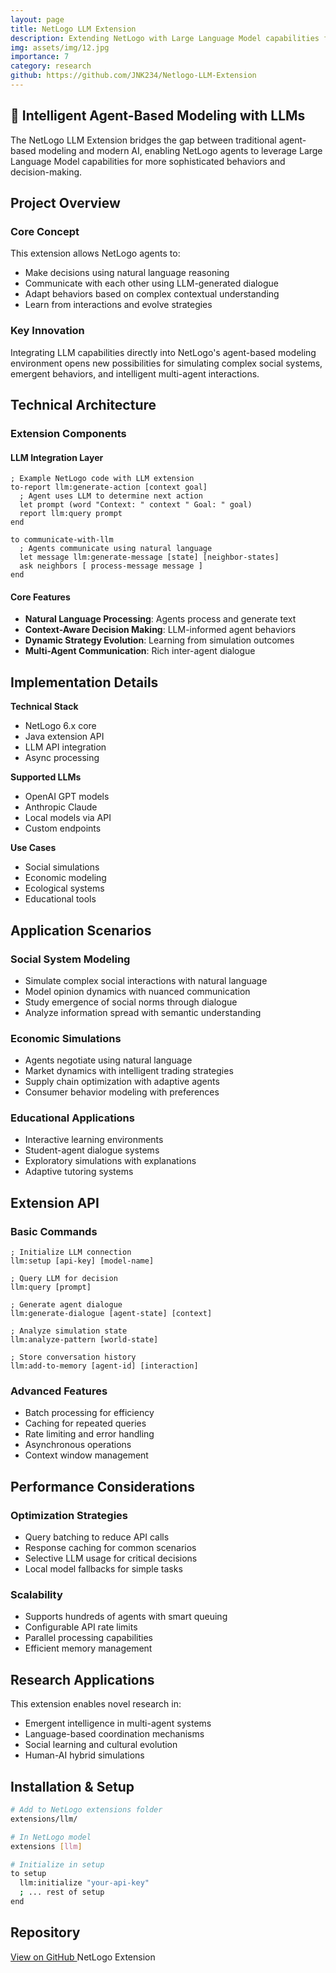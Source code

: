 ```yaml
---
layout: page
title: NetLogo LLM Extension
description: Extending NetLogo with Large Language Model capabilities for intelligent agent-based modeling
img: assets/img/12.jpg
importance: 7
category: research
github: https://github.com/JNK234/Netlogo-LLM-Extension
---
```


## 🤖 Intelligent Agent-Based Modeling with LLMs

The NetLogo LLM Extension bridges the gap between traditional agent-based modeling and modern AI, enabling NetLogo agents to leverage Large Language Model capabilities for more sophisticated behaviors and decision-making.

## Project Overview

### Core Concept
This extension allows NetLogo agents to:
- Make decisions using natural language reasoning
- Communicate with each other using LLM-generated dialogue
- Adapt behaviors based on complex contextual understanding
- Learn from interactions and evolve strategies

### Key Innovation
Integrating LLM capabilities directly into NetLogo's agent-based modeling environment opens new possibilities for simulating complex social systems, emergent behaviors, and intelligent multi-agent interactions.

## Technical Architecture

### Extension Components

#### LLM Integration Layer
```netlogo
; Example NetLogo code with LLM extension
to-report llm:generate-action [context goal]
  ; Agent uses LLM to determine next action
  let prompt (word "Context: " context " Goal: " goal)
  report llm:query prompt
end

to communicate-with-llm
  ; Agents communicate using natural language
  let message llm:generate-message [state] [neighbor-states]
  ask neighbors [ process-message message ]
end
```

#### Core Features
- **Natural Language Processing**: Agents process and generate text
- **Context-Aware Decision Making**: LLM-informed agent behaviors
- **Dynamic Strategy Evolution**: Learning from simulation outcomes
- **Multi-Agent Communication**: Rich inter-agent dialogue

## Implementation Details

<div class="row">
    <div class="col-sm mt-3 mt-md-0">
        <b>Technical Stack</b>
        <ul>
            <li>NetLogo 6.x core</li>
            <li>Java extension API</li>
            <li>LLM API integration</li>
            <li>Async processing</li>
        </ul>
    </div>
    <div class="col-sm mt-3 mt-md-0">
        <b>Supported LLMs</b>
        <ul>
            <li>OpenAI GPT models</li>
            <li>Anthropic Claude</li>
            <li>Local models via API</li>
            <li>Custom endpoints</li>
        </ul>
    </div>
    <div class="col-sm mt-3 mt-md-0">
        <b>Use Cases</b>
        <ul>
            <li>Social simulations</li>
            <li>Economic modeling</li>
            <li>Ecological systems</li>
            <li>Educational tools</li>
        </ul>
    </div>
</div>

## Application Scenarios

### Social System Modeling
- Simulate complex social interactions with natural language
- Model opinion dynamics with nuanced communication
- Study emergence of social norms through dialogue
- Analyze information spread with semantic understanding

### Economic Simulations
- Agents negotiate using natural language
- Market dynamics with intelligent trading strategies
- Supply chain optimization with adaptive agents
- Consumer behavior modeling with preferences

### Educational Applications
- Interactive learning environments
- Student-agent dialogue systems
- Exploratory simulations with explanations
- Adaptive tutoring systems

## Extension API

### Basic Commands
```netlogo
; Initialize LLM connection
llm:setup [api-key] [model-name]

; Query LLM for decision
llm:query [prompt]

; Generate agent dialogue
llm:generate-dialogue [agent-state] [context]

; Analyze simulation state
llm:analyze-pattern [world-state]

; Store conversation history
llm:add-to-memory [agent-id] [interaction]
```

### Advanced Features
- Batch processing for efficiency
- Caching for repeated queries
- Rate limiting and error handling
- Asynchronous operations
- Context window management

## Performance Considerations

### Optimization Strategies
- Query batching to reduce API calls
- Response caching for common scenarios
- Selective LLM usage for critical decisions
- Local model fallbacks for simple tasks

### Scalability
- Supports hundreds of agents with smart queuing
- Configurable API rate limits
- Parallel processing capabilities
- Efficient memory management

## Research Applications

This extension enables novel research in:
- Emergent intelligence in multi-agent systems
- Language-based coordination mechanisms
- Social learning and cultural evolution
- Human-AI hybrid simulations

## Installation & Setup

```bash
# Add to NetLogo extensions folder
extensions/llm/

# In NetLogo model
extensions [llm]

# Initialize in setup
to setup
  llm:initialize "your-api-key"
  ; ... rest of setup
end
```

## Repository

<div class="d-flex justify-content-center">
    <a href="https://github.com/JNK234/Netlogo-LLM-Extension" class="btn btn-primary btn-sm" target="_blank">
        <i class="fa-brands fa-github"></i> View on GitHub
    </a>
    <span class="badge badge-info ml-2">NetLogo Extension</span>
</div>
